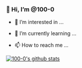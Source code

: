 ### 👋 Hi, I’m @100-0
- 👀 I’m interested in ...


- 🌱 I’m currently learning ...



- 📫 How to reach me ...

<!---
100-0/100-0 is a ✨ special ✨ repository because its `README.md` (this file) appears on your GitHub profile.
You can click the Preview link to take a look at your changes.
--->

  [![100-0's github stats](https://github-readme-stats.vercel.app/api?username=100-1&theme=flag-india&show_icons=true)](https://github.com/anuraghazra/github-readme-stats)
